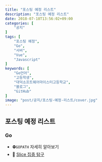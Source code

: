 ```yaml
---
title: "포스팅 예정 리스트"
description: "포스팅 예정 리스트"
date: 2018-07-18T13:56:02+09:00
categories: [
    "공지"
]
tags: [
    "포스팅 예정",
    "Go",
    "서버",
    "Vue",
    "Javascript"
]
keywords: [
    "Go언어",
    "고등학생",
    "대덕소프트웨어마이스터고등학교",
    "블로그",
    "GitHub"
]
image: "post/공지/포스팅-예정-리스트/cover.jpg"
---
```


## 포스팅 예정 리스트
### Go
- :no_entry:`GOPATH` 자세히 알아보기
- :pencil: [Slice 집중 탐구](/2018-07-18/slice-집중-탐구)


